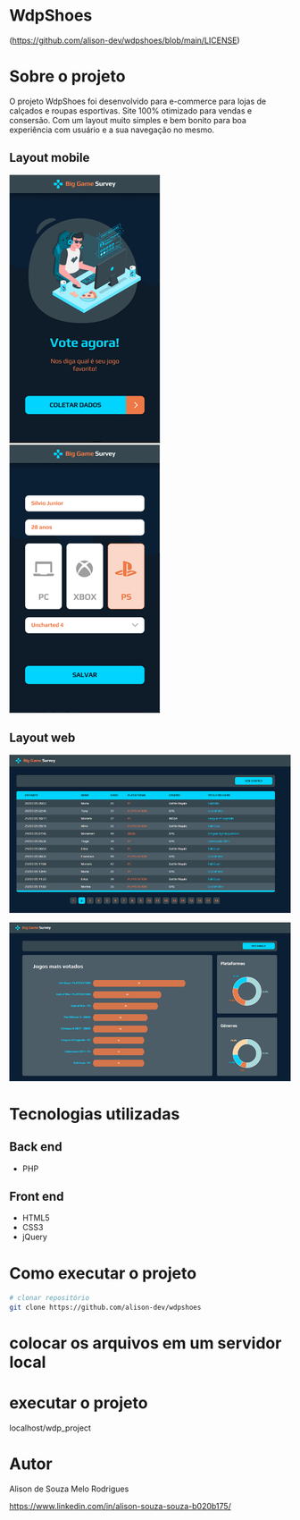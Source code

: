 # WdpShoes 
(https://github.com/alison-dev/wdpshoes/blob/main/LICENSE)

# Sobre o projeto

O projeto WdpShoes foi desenvolvido para e-commerce para lojas de calçados e roupas esportivas. Site 100% otimizado para vendas e consersão.
Com um layout muito simples e bem bonito para boa experiência com usuário e a sua navegação no mesmo. 

## Layout mobile
![Mobile 1](https://github.com/acenelio/assets/raw/main/sds1/mobile1.png) ![Mobile 2](https://github.com/acenelio/assets/raw/main/sds1/mobile2.png)

## Layout web
![Web 1](https://github.com/acenelio/assets/raw/main/sds1/web1.png)

![Web 2](https://github.com/acenelio/assets/raw/main/sds1/web2.png)


# Tecnologias utilizadas
## Back end
- PHP
## Front end
- HTML5
- CSS3
- jQuery 

# Como executar o projeto

```bash
# clonar repositório
git clone https://github.com/alison-dev/wdpshoes
```

# colocar os arquivos em um servidor local

# executar o projeto
localhost/wdp_project

# Autor

Alison de Souza Melo Rodrigues

https://www.linkedin.com/in/alison-souza-souza-b020b175/

